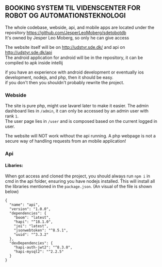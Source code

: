 ## BOOKING SYSTEM TIL VIDENSCENTER FOR ROBOT OG AUTOMATIONSTEKNOLOGI
The whole codebase, webside, api, and mobile apps are located under the repository https://github.com/JesperLeoMoberg/sdetobotdb<br>
It's owned by Jesper Leo Moberg, so only he can give access 

The website itself will be on http://udstyr.sde.dk/ and api on http://udstyr.sde.dk/api<br>
The android application for android will be in the repository, it can be compiled to apk inside intellij

if you have an experience with android development or eventually ios development, nodejs, and php, then it should be easy.
 <br> if you don't then you shouldn't probably rewrite the project.


### Webside
 The site is pure php, might use lavarel later to make it easier.
 The admin dashboard lies in `/admin`, it can only be accessed by an admin user with rank `1`.<br>
 The user page lies in `/user` and is composed based on the current logged in user.
 
 The website will NOT work without the api running. A php webpage is not a secure way of handling requests from an mobile application! 
 
 
 ### Api
  #### Libaries: 
  When got access and cloned the project, you should always run `npm i` in cmd in the api folder, ensuring you have nodejs installed.
  This will install all the libraries mentioned in the `package.json`. (An visual of the file is shown below)
 ```
 {
   "name": "api",
   "version": "1.0.0",
   "dependencies": {
     "boom": "latest",
     "hapi": "^18.1.0",
     "joi": "latest",
     "jsonwebtoken": "^8.5.1",
     "uuid": "^3.3.2"
   },
   "devDependencies": {
     "hapi-auth-jwt2": "^8.3.0",
     "hapi-mysql2": "^2.2.5"
   }
 }
 ```


    
    


 

